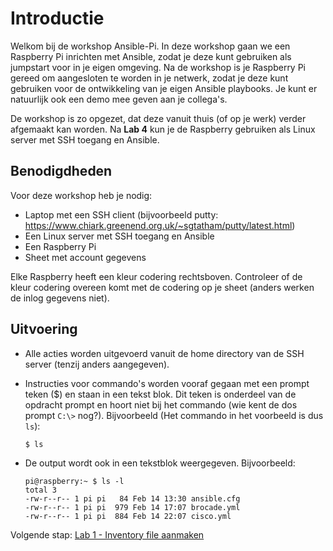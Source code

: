 # Introductie
Welkom bij de workshop Ansible-Pi. In deze workshop gaan we een Raspberry Pi inrichten met Ansible, zodat je deze kunt gebruiken als jumpstart voor in je eigen omgeving. Na de workshop is je Raspberry Pi gereed om aangesloten te worden in je netwerk, zodat je deze kunt gebruiken voor de ontwikkeling van je eigen Ansible playbooks. Je kunt er natuurlijk ook een demo mee geven aan je collega's. 

De workshop is zo opgezet, dat deze vanuit thuis (of op je werk) verder afgemaakt kan worden. Na **Lab 4** kun je de Raspberry gebruiken als Linux server met SSH toegang en Ansible.

## Benodigdheden
Voor deze workshop heb je nodig:
- Laptop met een SSH client (bijvoorbeeld putty: https://www.chiark.greenend.org.uk/~sgtatham/putty/latest.html)
- Een Linux server met SSH toegang en Ansible
- Een Raspberry Pi
- Sheet met account gegevens

Elke Raspberry heeft een kleur codering rechtsboven. Controleer of de kleur codering overeen komt met de codering op je sheet (anders werken de inlog gegevens niet).

## Uitvoering
- Alle acties worden uitgevoerd vanuit de home directory van de SSH server (tenzij anders aangegeven).
- Instructies voor commando's worden vooraf gegaan met een prompt teken ($) en staan in een tekst blok. Dit teken is onderdeel van de opdracht prompt en hoort niet bij het commando (wie kent de dos prompt ``C:\>`` nog?). Bijvoorbeeld (Het commando in het voorbeeld is dus ``ls``):

  ``$ ls``
  
- De output wordt ook in een tekstblok weergegeven. Bijvoorbeeld:
  ```
  pi@raspberry:~ $ ls -l
  total 3
  -rw-r--r-- 1 pi pi   84 Feb 14 13:30 ansible.cfg
  -rw-r--r-- 1 pi pi  979 Feb 14 17:07 brocade.yml
  -rw-r--r-- 1 pi pi  884 Feb 14 22:07 cisco.yml
  ```

  
Volgende stap: [Lab 1 - Inventory file aanmaken](/labs/01_NL_inventory.md)
